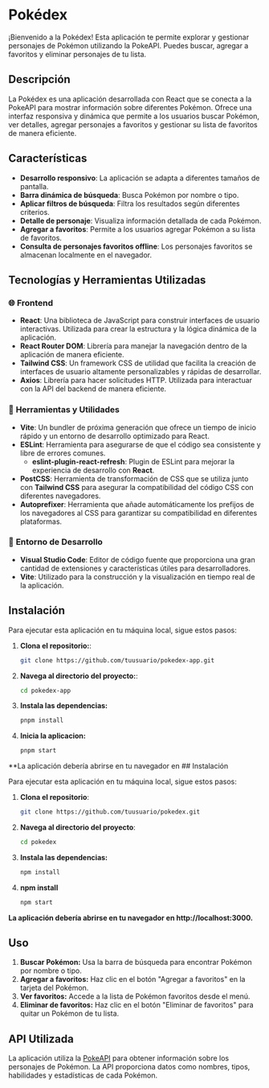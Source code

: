 # Pokédex

¡Bienvenido a la Pokédex! Esta aplicación te permite explorar y gestionar personajes de Pokémon utilizando la PokeAPI. Puedes buscar, agregar a favoritos y eliminar personajes de tu lista.

## Descripción

La Pokédex es una aplicación desarrollada con React que se conecta a la PokeAPI para mostrar información sobre diferentes Pokémon. Ofrece una interfaz responsiva y dinámica que permite a los usuarios buscar Pokémon, ver detalles, agregar personajes a favoritos y gestionar su lista de favoritos de manera eficiente.

## Características

- **Desarrollo responsivo**: La aplicación se adapta a diferentes tamaños de pantalla.
- **Barra dinámica de búsqueda**: Busca Pokémon por nombre o tipo.
- **Aplicar filtros de búsqueda**: Filtra los resultados según diferentes criterios.
- **Detalle de personaje**: Visualiza información detallada de cada Pokémon.
- **Agregar a favoritos**: Permite a los usuarios agregar Pokémon a su lista de favoritos.
- **Consulta de personajes favoritos offline**: Los personajes favoritos se almacenan localmente en el navegador.

## Tecnologías y Herramientas Utilizadas

### 🌐 **Frontend**
- **React**: Una biblioteca de JavaScript para construir interfaces de usuario interactivas. Utilizada para crear la estructura y la lógica dinámica de la aplicación.
- **React Router DOM**: Librería para manejar la navegación dentro de la aplicación de manera eficiente.
- **Tailwind CSS**: Un framework CSS de utilidad que facilita la creación de interfaces de usuario altamente personalizables y rápidas de desarrollar.
- **Axios**: Librería para hacer solicitudes HTTP. Utilizada para interactuar con la API del backend de manera eficiente.

### 🧰 **Herramientas y Utilidades**
- **Vite**: Un bundler de próxima generación que ofrece un tiempo de inicio rápido y un entorno de desarrollo optimizado para React.
- **ESLint**: Herramienta para asegurarse de que el código sea consistente y libre de errores comunes.
  - **eslint-plugin-react-refresh**: Plugin de ESLint para mejorar la experiencia de desarrollo con **React**.
- **PostCSS**: Herramienta de transformación de CSS que se utiliza junto con **Tailwind CSS** para asegurar la compatibilidad del código CSS con diferentes navegadores.
- **Autoprefixer**: Herramienta que añade automáticamente los prefijos de los navegadores al CSS para garantizar su compatibilidad en diferentes plataformas.

### 🔧 **Entorno de Desarrollo**
- **Visual Studio Code**: Editor de código fuente que proporciona una gran cantidad de extensiones y características útiles para desarrolladores.
- **Vite**: Utilizado para la construcción y la visualización en tiempo real de la aplicación.

## Instalación

Para ejecutar esta aplicación en tu máquina local, sigue estos pasos:

1. **Clona el repositorio:**:
   ```bash
   git clone https://github.com/tuusuario/pokedex-app.git

2. **Navega al directorio del proyecto:**:
    ```bash
    cd pokedex-app

3. **Instala las dependencias:**
    ```bash
    pnpm install

4. **Inicia la aplicacion:**
    ```bash
    pnpm start

**La aplicación debería abrirse en tu navegador en ## Instalación

Para ejecutar esta aplicación en tu máquina local, sigue estos pasos:

1. **Clona el repositorio**:
   ```bash
   git clone https://github.com/tuusuario/pokedex.git

2. **Navega al directorio del proyecto**:
    ```bash
    cd pokedex

3. **Instala las dependencias:**
    ```bash
    npm install

4. **npm install**
    ```bash
    npm start

**La aplicación debería abrirse en tu navegador en http://localhost:3000.**

## Uso

1. **Buscar Pokémon:** Usa la barra de búsqueda para encontrar Pokémon por nombre o tipo.
2. **Agregar a favoritos:** Haz clic en el botón "Agregar a favoritos" en la tarjeta del Pokémon.
3. **Ver favoritos:** Accede a la lista de Pokémon favoritos desde el menú.
4. **Eliminar de favoritos:** Haz clic en el botón "Eliminar de favoritos" para quitar un Pokémon de tu lista.

## API Utilizada

La aplicación utiliza la [PokeAPI](https://pokeapi.co/) para obtener información sobre los personajes de Pokémon. La API proporciona datos como nombres, tipos, habilidades y estadísticas de cada Pokémon.
